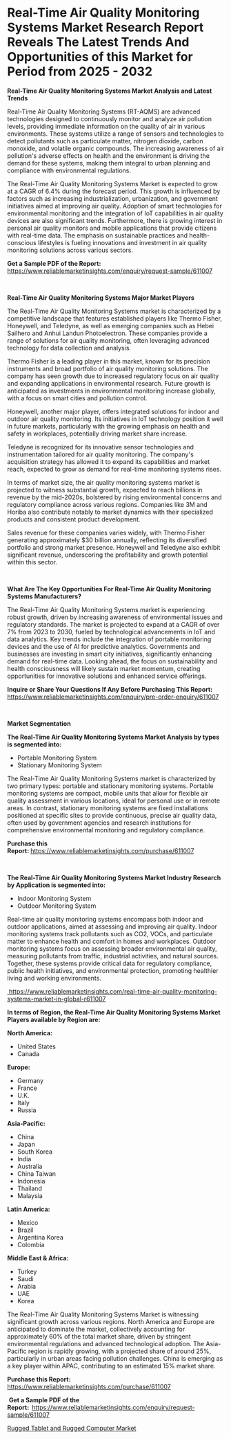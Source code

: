 <p><h1>Real-Time Air Quality Monitoring Systems Market Research Report Reveals The Latest Trends And Opportunities of this Market for Period from 2025 - 2032</h1></p><p><strong>Real-Time Air Quality Monitoring Systems Market Analysis and Latest Trends</strong></p>
<p><p>Real-Time Air Quality Monitoring Systems (RT-AQMS) are advanced technologies designed to continuously monitor and analyze air pollution levels, providing immediate information on the quality of air in various environments. These systems utilize a range of sensors and technologies to detect pollutants such as particulate matter, nitrogen dioxide, carbon monoxide, and volatile organic compounds. The increasing awareness of air pollution's adverse effects on health and the environment is driving the demand for these systems, making them integral to urban planning and compliance with environmental regulations.</p><p>The Real-Time Air Quality Monitoring Systems Market is expected to grow at a CAGR of 6.4% during the forecast period. This growth is influenced by factors such as increasing industrialization, urbanization, and government initiatives aimed at improving air quality. Adoption of smart technologies for environmental monitoring and the integration of IoT capabilities in air quality devices are also significant trends. Furthermore, there is growing interest in personal air quality monitors and mobile applications that provide citizens with real-time data. The emphasis on sustainable practices and health-conscious lifestyles is fueling innovations and investment in air quality monitoring solutions across various sectors.</p></p>
<p><strong>Get a Sample PDF of the Report:&nbsp;</strong> <a href="https://www.reliablemarketinsights.com/enquiry/request-sample/611007?utm_campaign=2943&utm_medium=2&utm_source=Github&utm_content=ia&utm_term=23032025&utm_id=real-time-air-quality-monitoring-systems">https://www.reliablemarketinsights.com/enquiry/request-sample/611007</a></p>
<p>&nbsp;</p>
<p><strong>Real-Time Air Quality Monitoring Systems Major Market Players</strong></p>
<p><p>The Real-Time Air Quality Monitoring Systems market is characterized by a competitive landscape that features established players like Thermo Fisher, Honeywell, and Teledyne, as well as emerging companies such as Hebei Sailhero and Anhui Landun Photoelectron. These companies provide a range of solutions for air quality monitoring, often leveraging advanced technology for data collection and analysis.</p><p>Thermo Fisher is a leading player in this market, known for its precision instruments and broad portfolio of air quality monitoring solutions. The company has seen growth due to increased regulatory focus on air quality and expanding applications in environmental research. Future growth is anticipated as investments in environmental monitoring increase globally, with a focus on smart cities and pollution control.</p><p>Honeywell, another major player, offers integrated solutions for indoor and outdoor air quality monitoring. Its initiatives in IoT technology position it well in future markets, particularly with the growing emphasis on health and safety in workplaces, potentially driving market share increase.</p><p>Teledyne is recognized for its innovative sensor technologies and instrumentation tailored for air quality monitoring. The company's acquisition strategy has allowed it to expand its capabilities and market reach, expected to grow as demand for real-time monitoring systems rises.</p><p>In terms of market size, the air quality monitoring systems market is projected to witness substantial growth, expected to reach billions in revenue by the mid-2020s, bolstered by rising environmental concerns and regulatory compliance across various regions. Companies like 3M and Horiba also contribute notably to market dynamics with their specialized products and consistent product development.</p><p>Sales revenue for these companies varies widely, with Thermo Fisher generating approximately $30 billion annually, reflecting its diversified portfolio and strong market presence. Honeywell and Teledyne also exhibit significant revenue, underscoring the profitability and growth potential within this sector.</p></p>
<p>&nbsp;</p>
<p><strong>What Are The Key Opportunities For Real-Time Air Quality Monitoring Systems Manufacturers?</strong></p>
<p><p>The Real-Time Air Quality Monitoring Systems market is experiencing robust growth, driven by increasing awareness of environmental issues and regulatory standards. The market is projected to expand at a CAGR of over 7% from 2023 to 2030, fueled by technological advancements in IoT and data analytics. Key trends include the integration of portable monitoring devices and the use of AI for predictive analytics. Governments and businesses are investing in smart city initiatives, significantly enhancing demand for real-time data. Looking ahead, the focus on sustainability and health consciousness will likely sustain market momentum, creating opportunities for innovative solutions and enhanced service offerings.</p></p>
<p><strong>Inquire or Share Your Questions If Any Before Purchasing This Report:</strong> <a href="https://www.reliablemarketinsights.com/enquiry/pre-order-enquiry/611007?utm_campaign=2943&utm_medium=2&utm_source=Github&utm_content=ia&utm_term=23032025&utm_id=real-time-air-quality-monitoring-systems">https://www.reliablemarketinsights.com/enquiry/pre-order-enquiry/611007</a></p>
<p>&nbsp;</p>
<p><strong>Market Segmentation</strong></p>
<p><strong>The Real-Time Air Quality Monitoring Systems Market Analysis by types is segmented into:</strong></p>
<p><ul><li>Portable Monitoring System</li><li>Stationary Monitoring System</li></ul></p>
<p><p>The Real-Time Air Quality Monitoring Systems market is characterized by two primary types: portable and stationary monitoring systems. Portable monitoring systems are compact, mobile units that allow for flexible air quality assessment in various locations, ideal for personal use or in remote areas. In contrast, stationary monitoring systems are fixed installations positioned at specific sites to provide continuous, precise air quality data, often used by government agencies and research institutions for comprehensive environmental monitoring and regulatory compliance.</p></p>
<p><strong>Purchase this Report:&nbsp;</strong><a href="https://www.reliablemarketinsights.com/purchase/611007?utm_campaign=2943&utm_medium=2&utm_source=Github&utm_content=ia&utm_term=23032025&utm_id=real-time-air-quality-monitoring-systems">https://www.reliablemarketinsights.com/purchase/611007</a></p>
<p>&nbsp;</p>
<p><strong>The Real-Time Air Quality Monitoring Systems Market Industry Research by Application is segmented into:</strong></p>
<p><ul><li>Indoor Monitoring System</li><li>Outdoor Monitoring System</li></ul></p>
<p><p>Real-time air quality monitoring systems encompass both indoor and outdoor applications, aimed at assessing and improving air quality. Indoor monitoring systems track pollutants such as CO2, VOCs, and particulate matter to enhance health and comfort in homes and workplaces. Outdoor monitoring systems focus on assessing broader environmental air quality, measuring pollutants from traffic, industrial activities, and natural sources. Together, these systems provide critical data for regulatory compliance, public health initiatives, and environmental protection, promoting healthier living and working environments.</p></p>
<p><a href="https://www.reliablemarketinsights.com/real-time-air-quality-monitoring-systems-market-in-global-r611007?utm_campaign=2943&utm_medium=2&utm_source=Github&utm_content=ia&utm_term=23032025&utm_id=real-time-air-quality-monitoring-systems">&nbsp;https://www.reliablemarketinsights.com/real-time-air-quality-monitoring-systems-market-in-global-r611007</a></p>
<p><strong>In terms of Region, the Real-Time Air Quality Monitoring Systems Market Players available by Region are:</strong></p>
<p>
    <p> <strong> North America: </strong>
        <ul>
            <li>United States</li>
            <li>Canada</li>
        </ul>
        </p> 
    <p> <strong> Europe: </strong>
        <ul>
            <li>Germany</li>
            <li>France</li>
            <li>U.K.</li>
            <li>Italy</li>
            <li>Russia</li>
        </ul>
        </p> 
    <p> <strong> Asia-Pacific: </strong>
        <ul>
            <li>China</li>
            <li>Japan</li>
            <li>South Korea</li>
            <li>India</li>
            <li>Australia</li>
            <li>China Taiwan</li>
            <li>Indonesia</li>
            <li>Thailand</li>
            <li>Malaysia</li>
        </ul>
        </p> 
    <p> <strong> Latin America: </strong>
        <ul>
            <li>Mexico</li>
            <li>Brazil</li>
            <li>Argentina Korea</li>
            <li>Colombia</li>
        </ul>
        </p> 
    <p> <strong> Middle East & Africa: </strong>
        <ul>
            <li>Turkey</li>
            <li>Saudi</li>
            <li>Arabia</li>
            <li>UAE</li>
            <li>Korea</li>
        </ul>
    </p>
    </p>
<p><p>The Real-Time Air Quality Monitoring Systems Market is witnessing significant growth across various regions. North America and Europe are anticipated to dominate the market, collectively accounting for approximately 60% of the total market share, driven by stringent environmental regulations and advanced technological adoption. The Asia-Pacific region is rapidly growing, with a projected share of around 25%, particularly in urban areas facing pollution challenges. China is emerging as a key player within APAC, contributing to an estimated 15% market share.</p></p>
<p><strong>Purchase this Report: </strong><a href="https://www.reliablemarketinsights.com/purchase/611007?utm_campaign=2943&utm_medium=2&utm_source=Github&utm_content=ia&utm_term=23032025&utm_id=real-time-air-quality-monitoring-systems">https://www.reliablemarketinsights.com/purchase/611007</a></p>
<p>&nbsp;<strong>Get a Sample PDF of the Report:&nbsp;&nbsp;</strong><a href="https://www.reliablemarketinsights.com/enquiry/request-sample/611007?utm_campaign=2943&utm_medium=2&utm_source=Github&utm_content=ia&utm_term=23032025&utm_id=real-time-air-quality-monitoring-systems">https://www.reliablemarketinsights.com/enquiry/request-sample/611007</a></p>
<p><strong></strong></p>
<p><p><a href="https://github.com/genayziben/Market-Research-Report-List-1/blob/main/rugged-tablet-and-rugged-computer-market.md?utm_campaign=2943&utm_medium=2&utm_source=Github&utm_content=ia&utm_term=23032025&utm_id=real-time-air-quality-monitoring-systems">Rugged Tablet and Rugged Computer Market</a></p></p>